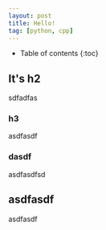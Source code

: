 ```yaml
---
layout: post
title: Hello!
tag: [python, cpp]
---
```


* Table of contents
{:toc}

## It's h2

sdfadfas

### h3
asdfasdf
### dasdf
asdfasdfsd


## asdfasdf
asdfasdf
